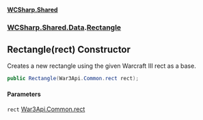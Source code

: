 #### [WCSharp.Shared](index.md 'index')
### [WCSharp.Shared.Data](WCSharp.Shared.Data.md 'WCSharp.Shared.Data').[Rectangle](WCSharp.Shared.Data.Rectangle.md 'WCSharp.Shared.Data.Rectangle')

## Rectangle(rect) Constructor

Creates a new rectangle using the given Warcraft III rect as a base.

```csharp
public Rectangle(War3Api.Common.rect rect);
```
#### Parameters

<a name='WCSharp.Shared.Data.Rectangle.Rectangle(War3Api.Common.rect).rect'></a>

`rect` [War3Api.Common.rect](https://docs.microsoft.com/en-us/dotnet/api/War3Api.Common.rect 'War3Api.Common.rect')